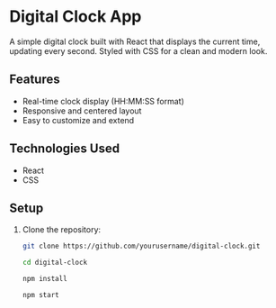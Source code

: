 # Digital Clock App

A simple digital clock built with React that displays the current time, updating every second. Styled with CSS for a clean and modern look.

## Features
- Real-time clock display (HH:MM:SS format)
- Responsive and centered layout
- Easy to customize and extend

## Technologies Used
- React
- CSS

## Setup
1. Clone the repository:
   ```bash
   git clone https://github.com/yourusername/digital-clock.git

   cd digital-clock

   npm install

   npm start
